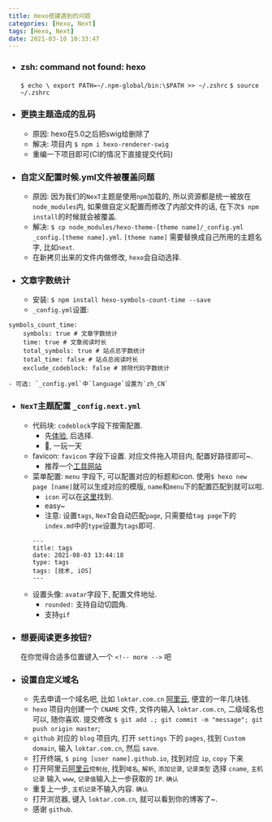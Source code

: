 ```yaml
---
title: Hexo搭建遇到的问题
categories: [Hexo, Next]
tags: [Hexo, Next]
date: 2021-03-10 10:33:47
---
```


- ### zsh: command not found: hexo 
    `$ echo \ export PATH=~/.npm-global/bin:\$PATH >> ~/.zshrc`
    `$ source ~/.zshrc`
- ### 更换主题造成的乱码
    - 原因: hexo在5.0之后把swig给删除了
    - 解决: 项目内 `$ npm i hexo-renderer-swig`
    - 重编一下项目即可(CI的情况下直接提交代码)
<!-- more -->
- ### 自定义配置时候.yml文件被覆盖问题
    - 原因: 因为我们的`NexT`主题是使用`npm`加载的, 所以资源都是统一被放在`node_modules`内, 如果做自定义配置而修改了内部文件的话, 在下次`$ npm install`的时候就会被覆盖.
    - 解决: `$ cp node_modules/hexo-theme-[theme name]/_config.yml _config.[theme name].yml`. `[theme name]` 需要替换成自己所用的主题名字, 比如`next`.
    - 在新拷贝出来的文件内做修改, `hexo`会自动选择.
- ### 文章字数统计
    - 安装: `$ npm install hexo-symbols-count-time --save`
    - `_config.yml`设置:
```
symbols_count_time: 
    symbols: true # 文章字数统计  
    time: true # 文章阅读时长  
    total_symbols: true # 站点总字数统计  
    total_time: false # 站点总阅读时长  
    exclude_codeblock: false # 排除代码字数统计
```
    - 可选: `_config.yml`中`language`设置为`zh_CN`
- ### `NexT`主题配置 `_config.next.yml`
    - 代码块: `codeblock`字段下按需配置.
        - 先[体验](https://theme-next.js.org/highlight/), 后选择.
        - 🤔, 一玩一天
    - favicon: `favicon` 字段下设置. 对应文件拖入项目内, 配置好路径即可~.
        - 推荐一个[工具网站](https://realfavicongenerator.net)
    - 菜单配置: `menu` 字段下, 可以配置对应的标题和icon. 使用`$ hexo new page [name]`就可以生成对应的模版, `name`和`menu`下的配置匹配到就可以啦. 
        - `icon` 可以在[这里](https://fontawesome.com)找到.
        - easy~
        - <bold>注意</bold>: 设置`tags`, `NexT`会自动匹配`page`, 只需要给`tag page`下的`index.md`中的`type`设置为`tags`即可.
        ```
        ---
        title: tags
        date: 2021-08-03 13:44:18
        type: tags
        tags: [技术, iOS]
        ---
        ```
    - 设置头像: `avatar`字段下, 配置文件地址. 
        - `rounded:` 支持自动切圆角.
        - 支持`gif`
- ### 想要阅读更多按钮?
    在你觉得合适多位置键入一个 `<!-- more -->` 吧

- ### 设置自定义域名
    - 先去申请一个域名吧, 比如 `loktar.com.cn` [阿里云](https://wanwang.aliyun.com/?spm=5176.19720258.J_8058803260.55.c9a82c4aVT0pTf), 便宜的一年几块钱.
    - `hexo` 项目内创建一个 `CNAME` 文件, 文件内输入 `loktar.com.cn`, 二级域名也可以, 随你喜欢. 提交修改 `$ git add .; git commit -m "message"; git push origin master`;
    - `github` 对应的 `blog` 项目内, 打开 `settings` 下的 `pages`, 找到 `Custom domain`, 输入 `loktar.com.cn`, 然后 `save`.
    - 打开终端, `$ ping [user name].github.io`, 找到对应 `ip`, `copy` 下来
    - 打开阿里云[阿里云](https://wanwang.aliyun.com/?spm=5176.19720258.J_8058803260.55.c9a82c4aVT0pTf)`控制台`, 找到`域名`, `解析`, `添加记录`, `记录类型` 选择 `cname`, `主机记录` 输入 `www`, `记录值`输入上一步获取的 `IP`. `确认`
    - 重复上一步, `主机记录`不输入内容. `确认`
    - 打开浏览器, 键入 `loktar.com.cn`, 就可以看到你的博客了~. 
    - 感谢 `github`. 
    


    


    
 

